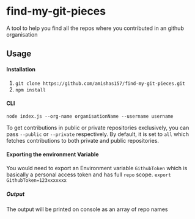 # find-my-git-pieces

A tool to help you find all the repos where you contributed in an github organisation

## Usage

#### Installation
1. `git clone https://github.com/amishas157/find-my-git-pieces.git`
2. `npm install`

#### CLI
`node index.js --org-name organisationName --username username`

To get contributions in public or private repositories exclusively, you can pass `--public` or `--private` respectively. By default, it is set to `all` which fetches contributions to both private and public repositories.

#### Exporting the environment Variable

You would need to export an Environment variable `GithubToken` which is basically a personal access token and has full `repo` scope.
`export GithubToken=123xxxxxxx`

##### Output

The output will be printed on console as an array of repo names
